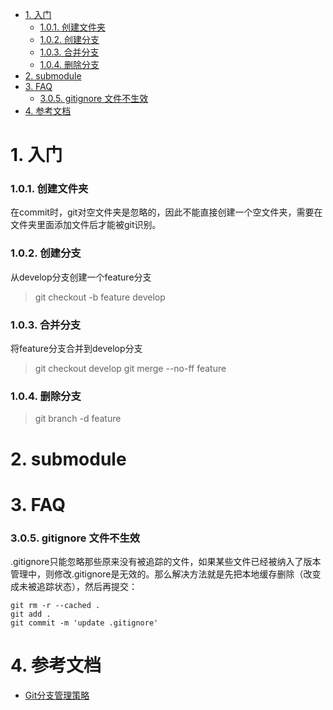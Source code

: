 
<!-- @import "[TOC]" {cmd="toc" depthFrom=1 depthTo=6 orderedList=false} -->

<!-- code_chunk_output -->

- [1. 入门](#1-入门)
    - [1.0.1. 创建文件夹](#101-创建文件夹)
    - [1.0.2. 创建分支](#102-创建分支)
    - [1.0.3. 合并分支](#103-合并分支)
    - [1.0.4. 删除分支](#104-删除分支)
- [2. submodule](#2-submodule)
- [3. FAQ](#3-faq)
    - [3.0.5. gitignore 文件不生效](#305-gitignore-文件不生效)
- [4. 参考文档](#4-参考文档)

<!-- /code_chunk_output -->

# 1. 入门

### 1.0.1. 创建文件夹

在commit时，git对空文件夹是忽略的，因此不能直接创建一个空文件夹，需要在文件夹里面添加文件后才能被git识别。

### 1.0.2. 创建分支

从develop分支创建一个feature分支

> git checkout -b feature develop

### 1.0.3. 合并分支

将feature分支合并到develop分支

> git checkout develop
> git merge --no-ff feature

### 1.0.4. 删除分支

> git branch -d feature

# 2. submodule

# 3. FAQ 

### 3.0.5. gitignore 文件不生效

.gitignore只能忽略那些原来没有被追踪的文件，如果某些文件已经被纳入了版本管理中，则修改.gitignore是无效的。那么解决方法就是先把本地缓存删除（改变成未被追踪状态），然后再提交：


```batch {.line-numbers}
git rm -r --cached .
git add .
git commit -m 'update .gitignore'
```


# 4. 参考文档

- [Git分支管理策略](http://www.ruanyifeng.com/blog/2012/07/git.html)
